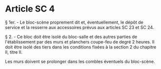 # Article SC 4

§ 1er. - Le bloc-scène proprement dit et, éventuellement, le dépôt de service et la resserre aux accessoires prévus aux articles SC 23 et SC 24.

§ 2. - Ce bloc doit être isolé du bloc-salle et des autres parties de l'établissement par des murs et planchers coupe-feu de degré 2 heures. Il doit être isolé des tiers dans les conditions fixées à la section 2 du chapitre II, titre II.

Les murs doivent se prolonger dans les combles éventuels du bloc-scène.

